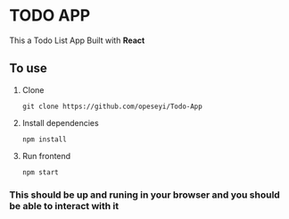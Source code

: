 # TODO APP

This a Todo List App
Built with **React**

## To use

1. Clone
   ```
   git clone https://github.com/opeseyi/Todo-App
   ```
2. Install dependencies

   ```
   npm install
   ```

3. Run frontend
   ```
   npm start
   ```

### This should be up and runing in your browser and you should be able to interact with it
